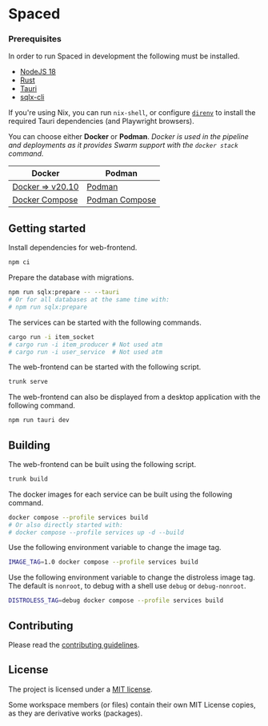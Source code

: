# Spaced

### Prerequisites

In order to run Spaced in development the following must be installed.

- [NodeJS 18](https://nodejs.org/)
- [Rust](https://www.rust-lang.org/learn/get-started)
- [Tauri](https://tauri.app/v1/guides/getting-started/prerequisites)
- [sqlx-cli](https://github.com/launchbadge/sqlx/blob/HEAD/sqlx-cli/README.md#install)

If you're using Nix, you can run `nix-shell`, or configure [`direnv`](https://nixos.wiki/wiki/Development_environment_with_nix-shell#direnv) to install
the required Tauri dependencies (and Playwright browsers).

You can choose either **Docker** or **Podman**. _Docker is used in the pipeline and deployments as it provides Swarm support with the `docker stack` command._

| Docker                                            | Podman                                                         |
| ------------------------------------------------- | -------------------------------------------------------------- |
| [Docker => v20.10](https://docker.com/)           | [Podman](https://podman.io)                                    |
| [Docker Compose](https://docs.docker.com/compose) | [Podman Compose](https://github.com/containers/podman-compose) |

<!-- - Protoc -->

## Getting started

Install dependencies for web-frontend.

```sh
npm ci
```

Prepare the database with migrations.

```sh
npm run sqlx:prepare -- --tauri
# Or for all databases at the same time with:
# npm run sqlx:prepare
```

The services can be started with the following commands.

```sh
cargo run -i item_socket
# cargo run -i item_producer # Not used atm
# cargo run -i user_service  # Not used atm
```

The web-frontend can be started with the following script.

```sh
trunk serve
```

The web-frontend can also be displayed from a desktop application with the following command.

```sh
npm run tauri dev
```

<!--
The project requires at least a PostgreSQL database to be run and uses RabbitMQ as message broker. Both can be started using docker compose.

```sh
docker compose up -d
``` -->

## Building

The web-frontend can be built using the following script.

```sh
trunk build
```

The docker images for each service can be built using the following command.

```sh
docker compose --profile services build
# Or also directly started with:
# docker compose --profile services up -d --build
```

Use the following environment variable to change the image tag.

```sh
IMAGE_TAG=1.0 docker compose --profile services build
```

Use the following environment variable to change the distroless image tag. The default is `nonroot`, to debug with a shell use `debug` or `debug-nonroot`.

```sh
DISTROLESS_TAG=debug docker compose --profile services build
```

## Contributing

Please read the [contributing guidelines](CONTRIBUTING.md).

## License

The project is licensed under a [MIT license](LICENSE).

Some workspace members (or files) contain their own MIT License copies, as they are derivative works (packages).
